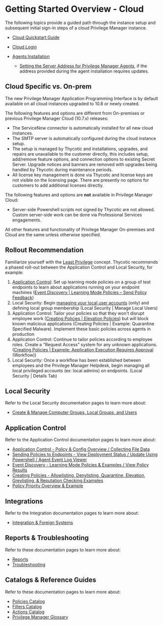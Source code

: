 [title]: # (Cloud)
[tags]: # (initial login)
[priority]: # (1)
# Getting Started Overview - Cloud

The following topics provide a guided path through the instance setup and subsequent initial sign-in steps of a cloud Privilege Manager instance.

* [Cloud Quickstart Guide](cloud-quickstart.md)
* [Cloud Login](cloud-init.md)
* [Agents Installation](../../install/agents/index.md)

  * [Setting the Server Address for Privilege Manager Agents](../../agents/all/agent-set-server-address.md), if the address provided during the agent installation requires updates.

## Cloud Specific vs. On-prem

The new Privilege Manager Application Programming Interface is by default available on all cloud instances upgraded to 10.8 or newly created.

The following features and options are different from On-premises or previous Privilege Manager Cloud (10.7.x) releases:

* The ServiceNow connector is automatically installed for all new cloud instances.
* The SMTP server is automatically configured during the cloud instance setup.
* The setup is managed by Thycotic and installations, upgrades, and repairs are unavailable to the customer directly, this includes setup, add/remove feature options, and connection options to existing Secret Server. Upgrade notices and banners are removed with upgrades being handled by Thycotic during maintenance periods.
* All license key management is done via Thycotic and license keys are not visible on the licensing page. There are presently no options for customers to add additional licenses directly.

The following features and options are __not__ available in Privilege Manager Cloud:

* Server-side Powershell scripts not signed by Thycotic are not allowed. Custom server-side work can be done via Professional Services engagements.

All other features and functionality of Privilege Manager On-premises and Cloud are the same unless otherwise specified.

## Rollout Recommendation

Familiarize yourself with the [Least Privilege](../../pm-intro/least-privilege.md) concept. Thycotic recommends a phased roll-out between the Application Control and Local Security, for example:

1. [Application Control](../../policy-events/bp-event-discovery.md): Set up learning mode policies on a group of test endpoints to learn about applications running on your endpoint machines ([Event Discovery | Learning Mode Policies – Send Policy Feedback](../../computer-groups/app-control/ac-event-discovery.md))
1. Local Security: Begin [managing your local user accounts](../../computer-groups/local-security/index.md) (only) and defining local group membership (Local Security | Manage Local Users)
1. Application Control: Tailor your policies so that they won't disrupt employee work ([Creating Policies | Elevation Policies](../../computer-groups/app-control/examples/elevate/index.md)) but will block known malicious applications (Creating Policies | Example: Quarantine Specified Malware). Implement these basic policies across agents in production
1. Application Control: Continue to tailor policies according to employee roles. Create a "Request Access" system for any unknown applications. ([Creating Policies | Example: Application Execution Requires Approval](../../computer-groups/app-control/examples/elevate/app-req-app.md) (Workflow))
1. Local Security: Once a workflow has been established between employees and the Privilege Manager Helpdesk, begin managing all local privileged accounts (ex: local admins) on endpoints. (Local Security | Details Tab)

## Local Security

Refer to the Local Security documentation pages to learn more about:

* [Create & Manage Computer Groups, Local Groups, and Users](../../computer-groups/local-security/index.md)

## Application Control

Refer to the Application Control documentation pages to learn more about:

* [Application Control - Policy & Config Overview / Collecting File Data](../../computer-groups/app-control/policies/index.md)
* [Sending Policies to Endpoints - View Deployment Status / Update Using Powershell / Agent Event Log Viewer](../../computer-groups/app-control/ac-policy-endpoints.md)
* [Event Discovery - Learning Mode Policies & Examples / View Policy Results](../../computer-groups/app-control/ac-event-discovery.md)
* [Creating Policies - Allowlisting, Denylisting, Quarantine, Elevation, Greylisting, & Reputation Checking Examples](../../computer-groups/app-control/examples/index.md)
* [Policy Priority Overview & Example](../../computer-groups/app-control/policies/priority.md)

## Integrations

Refer to the Integration documentation pages to learn more about:

* [Integration & Foreign Systems](../../admin/config/foreign-systems/index.md)

## Reports & Troubleshooting

Refer to these documentation pages to learn more about:

* [Reports](../../reports/index.md)
* [Troubleshooting](../../troubleshooting/index.md)

## Catalogs & Reference Guides

Refer to these documentation pages to learn more about:

* [Policies Catalog](../../computer-groups/app-control/policies/index.md)
* [Filters Catalog](../../admin/filters/index.md)
* [Actions Catalog](../../admin/actions/index.md)
* [Privilege Manager Glossary](../../pm-intro/glossary.md)

